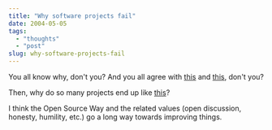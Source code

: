 ```yaml
---
title: "Why software projects fail"
date: 2004-05-05
tags: 
  - "thoughts"
  - "post"
slug: why-software-projects-fail
---
```


You all know why, don't you? And you all agree with [this](http://www.silent-penguin.com/archives/001762.html) and [this](http://blogs.cocoondev.org/stevenn/archives/001898.html), don't you?

Then, why do so many projects end up like [this](http://blogs.cocoondev.org/tomk/archives/001901.html)?

I think the Open Source Way and the related values (open discussion, honesty, humility, etc.) go a long way towards improving things.

